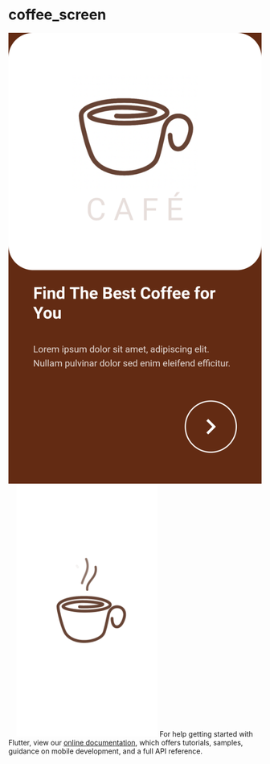 # coffee_screen

<img src='./Screenshot_1650713125.png' heigh='500em'> &nbsp; &nbsp; <img src='./Screenshot_1650713230.png' height='500em'>
For help getting started with Flutter, view our
[online documentation](https://flutter.dev/docs), which offers tutorials,
samples, guidance on mobile development, and a full API reference.
